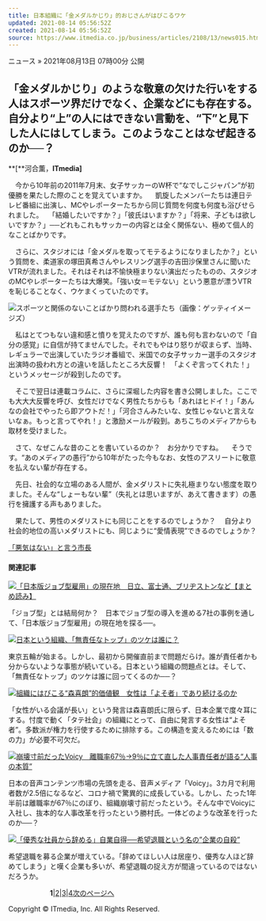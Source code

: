 ```yaml
---
title: 日本組織に「金メダルかじり」的おじさんがはびこるワケ
updated: 2021-08-14 05:56:52Z
created: 2021-08-14 05:56:52Z
source: https://www.itmedia.co.jp/business/articles/2108/13/news015.html
---
```


ニュース
»  2021年08月13日 07時00分 公開

## 「金メダルかじり」のような敬意の欠けた行いをする人はスポーツ界だけでなく、企業などにも存在する。自分より“上”の人にはできない言動を、“下”と見下した人にはしてしまう。このようなことはなぜ起きるのか──？

**[**河合薫，**ITmedia]**

　今から10年前の2011年7月末、女子サッカーのW杯で“なでしこジャパン”が初優勝を果たした際のことを覚えていますか。
　凱旋したメンバーたちは連日テレビ番組に出演し、MCやレポーターたちから同じ質問を何度も何度も浴びせられました。
　「結婚したいですか？」「彼氏はいますか？」「将来、子どもは欲しいですか？」──どれもこれもサッカーの内容とは全く関係ない、極めて個人的なことばかりです。

　さらに、スタジオには「金メダルを取ってモテるようになりましたか？」という質問を、柔道家の塚田真希さんやレスリング選手の吉田沙保里さんに聞いたVTRが流れました。それはそれは不愉快極まりない演出だったものの、スタジオのMCやレポーターたちは大爆笑。「強い女＝モテない」という悪意が漂うVTRを恥じることなく、ウケまくっていたのです。

[![](https://image.itmedia.co.jp/business/articles/2108/13/ak_medal_01.jpg)](https://image.itmedia.co.jp/l/im/business/articles/2108/13/l_ak_medal_01.jpg)スポーツと関係のないことばかり問われる選手たち（画像：ゲッティイメージズ）

　私はとてつもない違和感と憤りを覚えたのですが、誰も何も言わないので「自分の感覚」に自信が持てませんでした。それでもやはり怒りが収まらず、当時、レギュラーで出演していたラジオ番組で、米国での女子サッカー選手のスタジオ出演時の扱われ方との違いを話したところ大反響！　「よくぞ言ってくれた！」というメッセージが殺到したのです。

　そこで翌日は連載コラムに、さらに深堀した内容を書き公開しました。ここでも大大大反響を呼び、女性だけでなく男性たちからも「あれはヒドイ！」「あんなの会社でやったら即アウトだ！」「河合さんみたいな、女性じゃないと言えないなぁ。もっと言ってやれ！」と激励メールが殺到。あちこちのメディアからも取材を受けました。

　さて、なぜこんな昔のことを書いているのか？　お分かりですね。
　そうです。“あのメディアの愚行”から10年がたった今もなお、女性のアスリートに敬意を払えない輩が存在する。

　先日、社会的な立場のある人間が、金メダリストに失礼極まりない態度を取りました。そんな“しょーもない輩”（失礼とは思いますが、あえて書きます）の愚行を擁護する声もありました。

　果たして、男性のメダリストにも同じことをするのでしょうか？
　自分より社会的地位の高いメダリストにも、同じように“愛情表現”できるのでしょうか？

[「悪気はない」と言う市長](https://www.itmedia.co.jp/business/articles/2108/13/news015_2.html)

#### 関連記事

[![](https://image.itmedia.co.jp/business/articles/2108/05/news056.jpg)「日本版ジョブ型雇用」の現在地　日立、富士通、ブリヂストンなど【まとめ読み】](https://www.itmedia.co.jp/business/articles/2108/05/news056.html)

「ジョブ型」とは結局何か？　日本でジョブ型の導入を進める7社の事例を通して、「日本版ジョブ型雇用」の現在地を探る──。

[![](https://image.itmedia.co.jp/business/articles/2107/23/news015.jpg)日本という組織、「無責任なトップ」のツケは誰に？](https://www.itmedia.co.jp/business/articles/2107/23/news015.html)

東京五輪が始まる。しかし、最初から開催直前まで問題だらけ。誰が責任者かも分からないような事態が続いている。日本という組織の問題点とは。そして、「無責任なトップ」のツケは誰に回ってくるのか──？

[![](https://image.itmedia.co.jp/business/articles/2102/12/news034.jpg)組織にはびこる“森喜朗”的価値観　女性は「よそ者」であり続けるのか](https://www.itmedia.co.jp/business/articles/2102/12/news034.html)

「女性がいる会議が長い」という発言は森喜朗氏に限らず、日本企業で度々耳にする。忖度で動く「タテ社会」の組織にとって、自由に発言する女性は“よそ者”。多数派が権力を行使するために排除する。この構造を変えるためには「数の力」が必要不可欠だ。

[![](https://image.itmedia.co.jp/business/articles/2107/09/news034.jpg)崩壊寸前だったVoicy　離職率67％→9％に立て直した人事責任者が語る“人事の本質”](https://www.itmedia.co.jp/business/articles/2107/09/news034.html)

日本の音声コンテンツ市場の先頭を走る、音声メディア「Voicy」。3カ月で利用者数が2.5倍になるなど、コロナ禍で驚異的に成長している。しかし、たった1年半前は離職率が67％にのぼり、組織崩壊寸前だったという。そんな中でVoicyに入社し、抜本的な人事改革を行ったという勝村氏。一体どのような改革を行ったのか──？

[![](https://image.itmedia.co.jp/business/articles/2104/23/news016.jpg)「優秀な社員から辞める」自業自得──希望退職という名の”企業の自殺”](https://www.itmedia.co.jp/business/articles/2104/23/news016.html)

希望退職を募る企業が増えている。「辞めてほしい人は居座り、優秀な人ほど辞めてしまう」と嘆く企業も多いが、希望退職の捉え方が間違っているのではないだろうか。

　　　　　　**1**|[2](https://www.itmedia.co.jp/business/articles/2108/13/news015_2.html)|[3](https://www.itmedia.co.jp/business/articles/2108/13/news015_3.html)|[4](https://www.itmedia.co.jp/business/articles/2108/13/news015_4.html)[次のページへ](https://www.itmedia.co.jp/business/articles/2108/13/news015_2.html)

Copyright © ITmedia, Inc. All Rights Reserved.